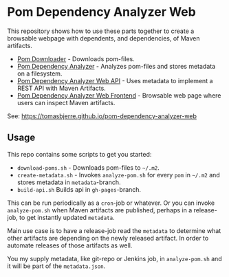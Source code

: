 # Pom Dependency Analyzer Web

This repository shows how to use these parts together to create a browsable webpage with dependents, and dependencies, of Maven artifacts.

- [Pom Downloader](https://github.com/tomasbjerre/pom-downloader) - Downloads pom-files.
- [Pom Dependency Analyzer](https://github.com/tomasbjerre/pom-dependency-analyzer) - Analyzes pom-files and stores metadata on a filesystem.
- [Pom Dependency Analyzer Web API](https://github.com/tomasbjerre/pom-dependency-analyzer-web-api) - Uses metadata to implement a REST API with Maven Artifacts.
- [Pom Dependency Analyzer Web Frontend](https://github.com/tomasbjerre/pom-dependency-analyzer-web-frontend) - Browsable web page where users can inspect Maven artifacts.

See: https://tomasbjerre.github.io/pom-dependency-analyzer-web

## Usage

This repo contains some scripts to get you started:

- `download-poms.sh` - Downloads pom-files to `~/.m2`.
- `create-metadata.sh` - Invokes `analyze-pom.sh` for every `pom` in `~/.m2` and stores metadata in `metadata`-branch.
- `build-api.sh` Builds api in `gh-pages`-branch.

This can be run periodically as a `cron`-job or whatever. Or you can invoke `analyze-pom.sh` when Maven artifacts are published, perhaps in a release-job, to get instantly updated `metadata`.

Main use case is to have a release-job read the `metadata` to determine what other artifacts are depending on the newly released artifact. In order to automate releases of those artifacts as well.

You my supply metadata, like git-repo or Jenkins job, in `analyze-pom.sh` and it will be part of the `metadata.json`.
